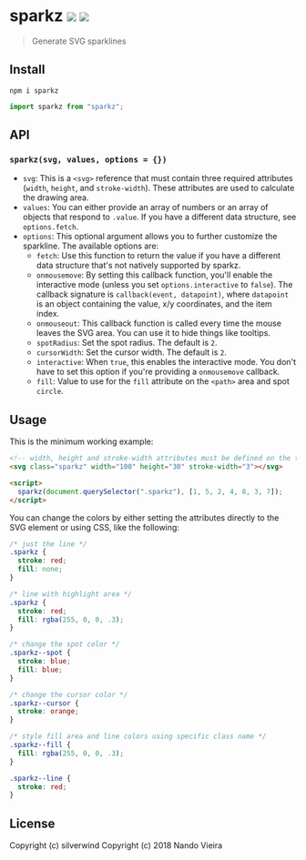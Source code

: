 # sparkz [![](https://img.shields.io/npm/v/sparkz.svg?style=flat)](https://www.npmjs.org/package/sparkz) [![](https://img.shields.io/npm/dm/sparkz.svg)](https://www.npmjs.org/package/sparkz)
> Generate SVG sparklines

## Install
```
npm i sparkz
```

```js
import sparkz from "sparkz";
```

## API
### `sparkz(svg, values, options = {})`

- `svg`: This is a `<svg>` reference that must contain three required attributes (`width`, `height`, and `stroke-width`). These attributes are used to calculate the drawing area.
- `values`: You can either provide an array of numbers or an array of objects that respond to `.value`. If you have a different data structure, see `options.fetch`.
- `options`: This optional argument allows you to further customize the sparkline. The available options are:
    - `fetch`: Use this function to return the value if you have a different data structure that's not natively supported by sparkz.
    - `onmousemove`: By setting this callback function, you'll enable the interactive mode (unless you set `options.interactive` to `false`). The callback signature is `callback(event, datapoint)`, where `datapoint` is an object containing the value, x/y coordinates, and the item index.
    - `onmouseout`: This callback function is called every time the mouse leaves the SVG area. You can use it to hide things like tooltips.
    - `spotRadius`: Set the spot radius. The default is `2`.
    - `cursorWidth`: Set the cursor width. The default is `2`.
    - `interactive`: When `true`, this enables the interactive mode. You don't have to set this option if you're providing a `onmousemove` callback.
    - `fill`: Value to use for the `fill` attribute on the `<path>` area and spot `circle`.

## Usage
This is the minimum working example:

```html
<!-- width, height and stroke-width attributes must be defined on the target SVG -->
<svg class="sparkz" width="100" height="30" stroke-width="3"></svg>

<script>
  sparkz(document.querySelector(".sparkz"), [1, 5, 2, 4, 8, 3, 7]);
</script>
```

You can change the colors by either setting the attributes directly to the SVG element or using CSS, like the following:

```css
/* just the line */
.sparkz {
  stroke: red;
  fill: none;
}

/* line with highlight area */
.sparkz {
  stroke: red;
  fill: rgba(255, 0, 0, .3);
}

/* change the spot color */
.sparkz--spot {
  stroke: blue;
  fill: blue;
}

/* change the cursor color */
.sparkz--cursor {
  stroke: orange;
}

/* style fill area and line colors using specific class name */
.sparkz--fill {
  fill: rgba(255, 0, 0, .3);
}

.sparkz--line {
  stroke: red;
}
```

## License

Copyright (c) silverwind
Copyright (c) 2018 Nando Vieira
